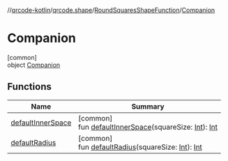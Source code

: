 //[qrcode-kotlin](../../../../index.md)/[qrcode.shape](../../index.md)/[RoundSquaresShapeFunction](../index.md)/[Companion](index.md)

# Companion

[common]\
object [Companion](index.md)

## Functions

| Name | Summary |
|---|---|
| [defaultInnerSpace](default-inner-space.md) | [common]<br>fun [defaultInnerSpace](default-inner-space.md)(squareSize: [Int](https://kotlinlang.org/api/latest/jvm/stdlib/kotlin/-int/index.html)): [Int](https://kotlinlang.org/api/latest/jvm/stdlib/kotlin/-int/index.html) |
| [defaultRadius](default-radius.md) | [common]<br>fun [defaultRadius](default-radius.md)(squareSize: [Int](https://kotlinlang.org/api/latest/jvm/stdlib/kotlin/-int/index.html)): [Int](https://kotlinlang.org/api/latest/jvm/stdlib/kotlin/-int/index.html) |
